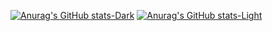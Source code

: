 [![Anurag's GitHub stats-Dark](https://github-readme-stats.vercel.app/api?username=zeroicey&show_icons=true&theme=dark#gh-dark-mode-only)](https://github.com/anuraghazra/github-readme-stats#gh-dark-mode-only)
[![Anurag's GitHub stats-Light](https://github-readme-stats.vercel.app/api?username=zeroicey&show_icons=true&theme=default#gh-light-mode-only)](https://github.com/anuraghazra/github-readme-stats#gh-light-mode-only)
